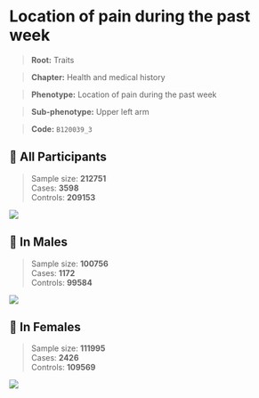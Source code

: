 # Location of pain during the past week
> **Root:** Traits  

> **Chapter:** Health and medical history  

> **Phenotype:** Location of pain during the past week  

> **Sub-phenotype:** Upper left arm  

> **Code:** `B120039_3`

## 🧪 All Participants  
> Sample size: **212751**  
> Cases: **3598**  
> Controls: **209153**
<img src="/Traits/Figures/ALL/B120039_3.png"/>
<CsvTable src="/public/Traits/Data/ALL/LG_B120039_3.csv" label="🔍 View full results" />

## 👨 In Males  
> Sample size: **100756**  
> Cases: **1172**  
> Controls: **99584**
<img src="/Traits/Figures/Male/B120039_3.png"/>
<CsvTable src="/public/Traits/Data/Male/LG_B120039_3.csv" label="🔍 View full results" />

## 👩 In Females  
> Sample size: **111995**  
> Cases: **2426**  
> Controls: **109569**
<img src="/Traits/Figures/Female/B120039_3.png"/>
<CsvTable src="/public/Traits/Data/Female/LG_B120039_3.csv" label="🔍 View full results" />
